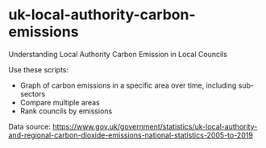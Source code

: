 # uk-local-authority-carbon-emissions

Understanding Local Authority Carbon Emission in Local Councils

Use these scripts:

 * Graph of carbon emissions in a specific area over time, including sub-sectors
 * Compare multiple areas 
 * Rank councils by emissions 


Data source: https://www.gov.uk/government/statistics/uk-local-authority-and-regional-carbon-dioxide-emissions-national-statistics-2005-to-2019
